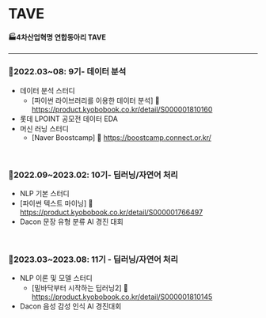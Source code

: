 # TAVE
#### 🏭4차산업혁명 연합동아리 TAVE
<hr>

### 💙2022.03~08: 9기- 데이터 분석
  - 데이터 분석 스터디
      - [파이썬 라이브러리를 이용한 데이터 분석] 🔗 https://product.kyobobook.co.kr/detail/S000001810160
  - 롯데 LPOINT 공모전 데이터 EDA
  - 머신 러닝 스터디
    - [Naver Boostcamp] 🔗 https://boostcamp.connect.or.kr/

<br>
    
### 🧡2022.09~2023.02: 10기- 딥러닝/자연어 처리
  - NLP 기본 스터디
  - [파이썬 텍스트 마이닝] 🔗 https://product.kyobobook.co.kr/detail/S000001766497
  - Dacon 문장 유형 분류 AI 경진 대회

<br>
    
### 💚2023.03~2023.08: 11기 - 딥러닝/자연어 처리
  - NLP 이론 및 모델 스터디 
    - [밑바닥부터 시작하는 딥러닝2] 🔗 https://product.kyobobook.co.kr/detail/S000001810145
  - Dacon 음성 감성 인식 AI 경진대회
